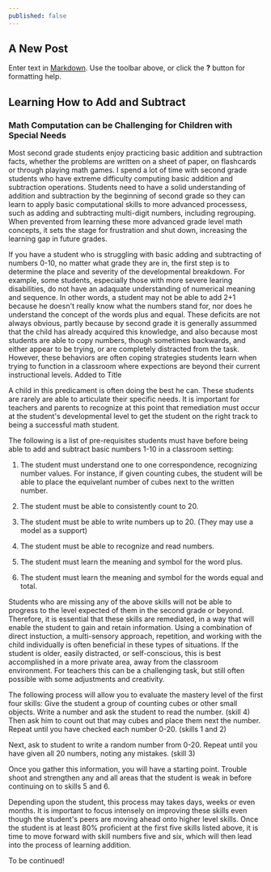 ```yaml
---
published: false
---
```


## A New Post

Enter text in [Markdown](http://daringfireball.net/projects/markdown/). Use the toolbar above, or click the **?** button for formatting help.

## Learning How to Add and Subtract

### Math Computation can be Challenging for Children with Special Needs

Most second grade students enjoy practicing basic addition and subtraction facts, whether the problems are written on a sheet of paper, on flashcards or through playing math games. I spend a lot of time with second grade students who have extreme difficulty computing basic addition and subtraction operations. Students need to have a solid understanding of addition and subtraction by the beginning of second grade so they can learn to apply basic computational skills to more advanced processess, such as adding and subtracting multi-digit numbers, including regrouping.  When prevented from learning these more advanced grade level math concepts, it sets the stage for frustration and shut down, increasing the learning gap in future grades.

If you have a student who is struggling with basic adding and subtracting of numbers 0-10, no matter what grade they are in, the first step is to determine the place and severity of the developmental breakdown. For example, some students, especially those with more severe learing disabilities, do not have an adaquate understanding of numerical meaning and sequence. In other words, a student may not be able to add 2+1 because he doesn't really know what the numbers stand for, nor does he understand the concept of the words plus and equal. These deficits are not always obvious, partly because by second grade it is generally assummed that the child has already acquired this knowledge, and also because most students are able to copy numbers, though sometimes backwards, and either appear to be trying, or are completely distracted from the task.  However, these behaviors are often coping strategies students learn when trying to function in a classroom where expections are beyond their current instructional levels.  Added to Title

A child in this predicament is often doing the best he can. These students are rarely are able to articulate their specific needs.  It is important for teachers and parents to recognize at this point that remediation must occur at the student's developmental level to get the student on the right track to being a successful math student.

The following is a list of pre-requisites students must have before being able to add and subtract basic numbers 1-10 in a classroom setting:

1. The student must understand one to one correspondence, recognizing number values. For instance, if given counting cubes, the student will be able to place the equivelant number of cubes next to the written number.

2. The student must be able to consistently count to 20.

3. The student must be able to write numbers up to 20. (They may use a model as    a support)

4. The student must be able to recognize and read numbers.

5. The student must learn the meaning and symbol for the word plus.

6. The student must learn the meaning and symbol for the words equal and total.

Students who are missing any of the above skills will not be able to progress to the level expected of them in the second grade or beyond. Therefore, it is essential that these skills are remediated, in a way that will enable the student to gain and retain information.  Using a combination of direct instuction, a multi-sensory approach, repetition, and working with the child individually is often beneficial in these types of situations. If the student is older, easily distracted, or self-conscious, this is best accomplished in a more private area, away from the classroom environment. For teachers this can be a challenging task, but still often possible with some adjustments and creativity.   

The following process will allow you to evaluate the mastery level of the first four skills:  Give the student a group of counting cubes or other small objects. Write a number and ask the student to read the number. (skill 4) Then ask him to count out that may cubes and place them next the number. Repeat until you have checked each number 0-20. (skills 1 and 2)

Next, ask to student to write a random number from 0-20. Repeat until you have given all 20 numbers, noting any mistakes. (skill 3)

Once you gather this information, you will have a starting point. Trouble shoot and strengthen any and all areas that the student is weak in before continuing on to skills 5 and 6.     

Depending upon the student, this process may takes days, weeks or even months. It is important to focus intensely on improving these skills even though the student's peers are moving ahead onto higher level skills.  Once the student is at least 80% proficient at the first five skills listed above, it is time to move forward with skill numbers five and six, which will then lead into the process of learning addition.

To be continued!

  